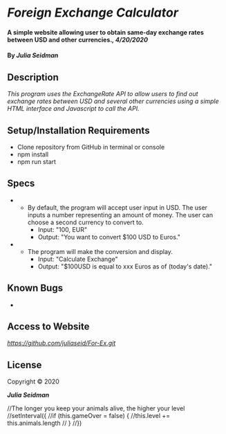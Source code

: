 # _Foreign Exchange Calculator_

#### A simple website allowing user to obtain same-day exchange rates between USD and other currencies._, 4/20/2020_

#### By _**Julia Seidman**_

## Description

_This program uses the ExchangeRate API to allow users to find out exchange rates between USD and several other currencies using a simple HTML interface and Javascript to call the API._

## Setup/Installation Requirements

* Clone repository from GitHub in terminal or console
* npm install
* npm run start


## Specs

* - By default, the program will accept user input in USD.  The user inputs a number representing an amount of money.  The user can choose a second currency to convert to.
    * Input: "100, EUR"
    * Output: "You want to convert $100 USD to Euros."

* - The program will make the conversion and display.
    * Input: "Calculate Exchange"
    * Output:  "$100USD is equal to xxx Euros as of (today's date)."


## Known Bugs
-


## Access to Website

_https://github.com/juliaseid/For-Ex.git_

## License

Copyright © 2020

**_Julia Seidman_**


//The longer you keep your animals alive, the higher your level
//setInterval({
  //if (this.gameOver = false) {
    //this.level += this.animals.length
//  }
//}) 